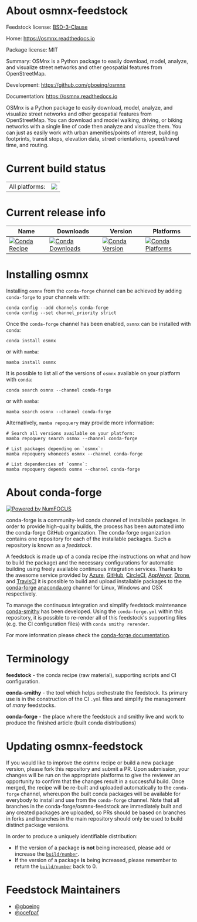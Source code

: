 About osmnx-feedstock
=====================

Feedstock license: [BSD-3-Clause](https://github.com/conda-forge/osmnx-feedstock/blob/main/LICENSE.txt)

Home: https://osmnx.readthedocs.io

Package license: MIT

Summary: OSMnx is a Python package to easily download, model, analyze, and visualize street networks and other geospatial features from OpenStreetMap.

Development: https://github.com/gboeing/osmnx

Documentation: https://osmnx.readthedocs.io

OSMnx is a Python package to easily download, model, analyze, and visualize street networks and other geospatial features from OpenStreetMap. You can download and model walking, driving, or biking networks with a single line of code then analyze and visualize them. You can just as easily work with urban amenities/points of interest, building footprints, transit stops, elevation data, street orientations, speed/travel time, and routing.

Current build status
====================


<table><tr><td>All platforms:</td>
    <td>
      <a href="https://dev.azure.com/conda-forge/feedstock-builds/_build/latest?definitionId=3168&branchName=main">
        <img src="https://dev.azure.com/conda-forge/feedstock-builds/_apis/build/status/osmnx-feedstock?branchName=main">
      </a>
    </td>
  </tr>
</table>

Current release info
====================

| Name | Downloads | Version | Platforms |
| --- | --- | --- | --- |
| [![Conda Recipe](https://img.shields.io/badge/recipe-osmnx-green.svg)](https://anaconda.org/conda-forge/osmnx) | [![Conda Downloads](https://img.shields.io/conda/dn/conda-forge/osmnx.svg)](https://anaconda.org/conda-forge/osmnx) | [![Conda Version](https://img.shields.io/conda/vn/conda-forge/osmnx.svg)](https://anaconda.org/conda-forge/osmnx) | [![Conda Platforms](https://img.shields.io/conda/pn/conda-forge/osmnx.svg)](https://anaconda.org/conda-forge/osmnx) |

Installing osmnx
================

Installing `osmnx` from the `conda-forge` channel can be achieved by adding `conda-forge` to your channels with:

```
conda config --add channels conda-forge
conda config --set channel_priority strict
```

Once the `conda-forge` channel has been enabled, `osmnx` can be installed with `conda`:

```
conda install osmnx
```

or with `mamba`:

```
mamba install osmnx
```

It is possible to list all of the versions of `osmnx` available on your platform with `conda`:

```
conda search osmnx --channel conda-forge
```

or with `mamba`:

```
mamba search osmnx --channel conda-forge
```

Alternatively, `mamba repoquery` may provide more information:

```
# Search all versions available on your platform:
mamba repoquery search osmnx --channel conda-forge

# List packages depending on `osmnx`:
mamba repoquery whoneeds osmnx --channel conda-forge

# List dependencies of `osmnx`:
mamba repoquery depends osmnx --channel conda-forge
```


About conda-forge
=================

[![Powered by
NumFOCUS](https://img.shields.io/badge/powered%20by-NumFOCUS-orange.svg?style=flat&colorA=E1523D&colorB=007D8A)](https://numfocus.org)

conda-forge is a community-led conda channel of installable packages.
In order to provide high-quality builds, the process has been automated into the
conda-forge GitHub organization. The conda-forge organization contains one repository
for each of the installable packages. Such a repository is known as a *feedstock*.

A feedstock is made up of a conda recipe (the instructions on what and how to build
the package) and the necessary configurations for automatic building using freely
available continuous integration services. Thanks to the awesome service provided by
[Azure](https://azure.microsoft.com/en-us/services/devops/), [GitHub](https://github.com/),
[CircleCI](https://circleci.com/), [AppVeyor](https://www.appveyor.com/),
[Drone](https://cloud.drone.io/welcome), and [TravisCI](https://travis-ci.com/)
it is possible to build and upload installable packages to the
[conda-forge](https://anaconda.org/conda-forge) [anaconda.org](https://anaconda.org/)
channel for Linux, Windows and OSX respectively.

To manage the continuous integration and simplify feedstock maintenance
[conda-smithy](https://github.com/conda-forge/conda-smithy) has been developed.
Using the ``conda-forge.yml`` within this repository, it is possible to re-render all of
this feedstock's supporting files (e.g. the CI configuration files) with ``conda smithy rerender``.

For more information please check the [conda-forge documentation](https://conda-forge.org/docs/).

Terminology
===========

**feedstock** - the conda recipe (raw material), supporting scripts and CI configuration.

**conda-smithy** - the tool which helps orchestrate the feedstock.
                   Its primary use is in the construction of the CI ``.yml`` files
                   and simplify the management of *many* feedstocks.

**conda-forge** - the place where the feedstock and smithy live and work to
                  produce the finished article (built conda distributions)


Updating osmnx-feedstock
========================

If you would like to improve the osmnx recipe or build a new
package version, please fork this repository and submit a PR. Upon submission,
your changes will be run on the appropriate platforms to give the reviewer an
opportunity to confirm that the changes result in a successful build. Once
merged, the recipe will be re-built and uploaded automatically to the
`conda-forge` channel, whereupon the built conda packages will be available for
everybody to install and use from the `conda-forge` channel.
Note that all branches in the conda-forge/osmnx-feedstock are
immediately built and any created packages are uploaded, so PRs should be based
on branches in forks and branches in the main repository should only be used to
build distinct package versions.

In order to produce a uniquely identifiable distribution:
 * If the version of a package **is not** being increased, please add or increase
   the [``build/number``](https://docs.conda.io/projects/conda-build/en/latest/resources/define-metadata.html#build-number-and-string).
 * If the version of a package **is** being increased, please remember to return
   the [``build/number``](https://docs.conda.io/projects/conda-build/en/latest/resources/define-metadata.html#build-number-and-string)
   back to 0.

Feedstock Maintainers
=====================

* [@gboeing](https://github.com/gboeing/)
* [@ocefpaf](https://github.com/ocefpaf/)

